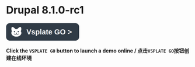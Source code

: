 # Drupal 8.1.0-rc1

<a href="https://www.vsplate.com/?docker-compose=https://github.com/vsplate/dcenvs/drupal/8.1.0-rc1"><img alt="VSPLATE GO" src="https://raw.githubusercontent.com/vsplate/images/master/vsgo_btn.png" width="200px"></a>

**Click the `VSPLATE GO` button to launch a demo online / 点击`VSPLATE GO`按钮创建在线环境**